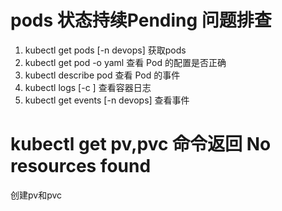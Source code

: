 # pods 状态持续Pending 问题排查
1. kubectl get pods [-n devops] 获取pods
2. kubectl get pod <pod-name> -o yaml 查看 Pod 的配置是否正确
3. kubectl describe pod <pod-name> 查看 Pod 的事件
4. kubectl logs <pod-name> [-c <container-name>] 查看容器日志
5. kubectl get events [-n devops] 查看事件
# kubectl get pv,pvc 命令返回 No resources found
创建pv和pvc